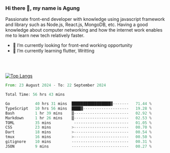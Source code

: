 ### Hi there 👋, my name is Agung
Passionate front-end developer with knowledge using javascript framework and library such as Node.js, React.js, MongoDB, etc. Having a good knowledge about computer networking and how the internet work enables me to learn new tech relatively faster.

<!--
**agungfir98/agungfir98** is a ✨ _special_ ✨ repository because its `README.md` (this file) appears on your GitHub profile.
-->

- 🔭 I’m currently looking for front-end working opportunity
- 🌱 I’m currently learning flutter, Writting
<br/>
<br/>

[![Top Langs](https://github-readme-stats.vercel.app/api/top-langs/?username=agungfir98&langs_count=5)](https://github.com/anuraghazra/github-readme-stats)

<!--START_SECTION:waka-->

```rust
From: 23 August 2024 - To: 22 September 2024

Total Time: 56 hrs 43 mins

Go           40 hrs 31 mins  █████████████████▓-------   71.44 %
TypeScript   10 hrs 56 mins  ████▓--------------------   19.28 %
Bash         1 hr 39 mins    ▒------------------------   02.92 %
Markdown     1 hr 26 mins    ▒------------------------   02.53 %
TOML         35 mins          ------------------------   01.05 %
CSS          23 mins         >------------------------   00.70 %
Dart         18 mins         >------------------------   00.54 %
tmux         16 mins         >------------------------   00.50 %
gitignore    10 mins         -------------------------   00.31 %
JSON         9 mins          -------------------------   00.27 %
```

<!--END_SECTION:waka-->
